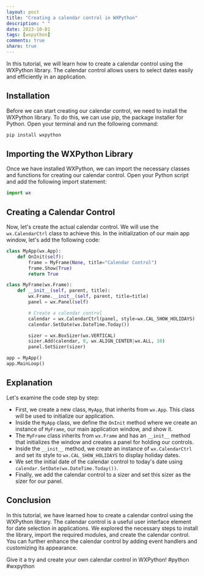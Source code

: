 ```yaml
---
layout: post
title: "Creating a calendar control in WXPython"
description: " "
date: 2023-10-01
tags: [wxpython]
comments: true
share: true
---
```


In this tutorial, we will learn how to create a calendar control using the WXPython library. The calendar control allows users to select dates easily and efficiently in an application. 

## Installation

Before we can start creating our calendar control, we need to install the WXPython library. To do this, we can use pip, the package installer for Python. Open your terminal and run the following command:

```python
pip install wxpython
```

## Importing the WXPython Library

Once we have installed WXPython, we can import the necessary classes and functions for creating our calendar control. Open your Python script and add the following import statement:

```python
import wx
```

## Creating a Calendar Control

Now, let's create the actual calendar control. We will use the `wx.CalendarCtrl` class to achieve this. In the initialization of our main app window, let's add the following code:

```python
class MyApp(wx.App):
    def OnInit(self):
        frame = MyFrame(None, title="Calendar Control")
        frame.Show(True)
        return True

class MyFrame(wx.Frame):
    def __init__(self, parent, title):
        wx.Frame.__init__(self, parent, title=title)
        panel = wx.Panel(self)

        # Create a calendar control
        calendar = wx.CalendarCtrl(panel, style=wx.CAL_SHOW_HOLIDAYS)
        calendar.SetDate(wx.DateTime.Today())

        sizer = wx.BoxSizer(wx.VERTICAL)
        sizer.Add(calendar, 0, wx.ALIGN_CENTER|wx.ALL, 10)
        panel.SetSizer(sizer)

app = MyApp()
app.MainLoop()
```

## Explanation

Let's examine the code step by step:

- First, we create a new class, `MyApp`, that inherits from `wx.App`. This class will be used to initialize our application.
- Inside the `MyApp` class, we define the `OnInit` method where we create an instance of `MyFrame`, our main application window, and show it.
- The `MyFrame` class inherits from `wx.Frame` and has an `__init__` method that initializes the window and creates a panel for holding our controls.
- Inside the `__init__` method, we create an instance of `wx.CalendarCtrl` and set its style to `wx.CAL_SHOW_HOLIDAYS` to display holiday dates.
- We set the initial date of the calendar control to today's date using `calendar.SetDate(wx.DateTime.Today())`.
- Finally, we add the calendar control to a sizer and set this sizer as the sizer for our panel.

## Conclusion

In this tutorial, we have learned how to create a calendar control using the WXPython library. The calendar control is a useful user interface element for date selection in applications. We explored the necessary steps to install the library, import the required modules, and create the calendar control. You can further enhance the calendar control by adding event handlers and customizing its appearance.

Give it a try and create your own calendar control in WXPython! #python #wxpython